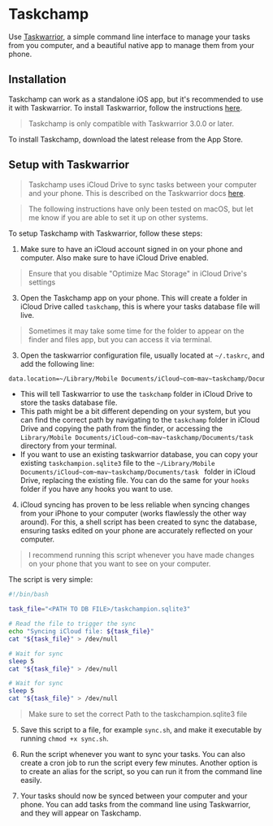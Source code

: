 # Taskchamp

Use [Taskwarrior](https://taskwarrior.org/), a simple command line interface to manage your tasks from you computer, and a beautiful native app to manage them from your phone.

## Installation

Taskchamp can work as a standalone iOS app, but it's recommended to use it with Taskwarrior. To install Taskwarrior, follow the instructions [here](https://taskwarrior.org/download/).

> Taskchamp is only compatible with Taskwarrior 3.0.0 or later.

To install Taskchamp, download the latest release from the App Store.

## Setup with Taskwarrior

> Taskchamp uses iCloud Drive to sync tasks between your computer and your phone. This is described on the Taskwarrior docs [here](https://man.archlinux.org/man/extra/task/task-sync.5.en#ALTERNATIVE:_FILE_SHARING_SERVICES).

> The following instructions have only been tested on macOS, but let me know if you are able to set it up on other systems.

To setup Taskchamp with Taskwarrior, follow these steps:

1. Make sure to have an iCloud account signed in on your phone and computer. Also make sure to have iCloud Drive enabled.
> Ensure that you disable "Optimize Mac Storage" in iCloud Drive's settings 
3. Open the Taskchamp app on your phone. This will create a folder in iCloud Drive called `taskchamp`, this is where your tasks database file will live.

> Sometimes it may take some time for the folder to appear on the finder and files app, but you can access it via terminal.

3. Open the taskwarrior configuration file, usually located at `~/.taskrc`, and add the following line:

```bash
data.location=~/Library/Mobile Documents/iCloud~com~mav~taskchamp/Documents/task
```

- This will tell Taskwarrior to use the `taskchamp` folder in iCloud Drive to store the tasks database file.
- This path might be a bit different depending on your system, but you can find the correct path by navigating to the `taskchamp` folder in iCloud Drive and copying the path from the finder, or accessing the `Library/Mobile Documents/iCloud~com~mav~taskchamp/Documents/task` directory from your terminal.
- If you want to use an existing taskwarrior database, you can copy your existing `taskchampion.sqlite3` file to the `~/Library/Mobile Documents/iCloud~com~mav~taskchamp/Documents/task
` folder in iCloud Drive, replacing the existing file. You can do the same for your `hooks` folder if you have any hooks you want to use.

4. iCloud syncing has proven to be less reliable when syncing changes from your iPhone to your computer (works flawlessly the other way around). For this, a shell script has been created to sync the database, ensuring tasks edited on your phone are accurately reflected on your computer.

> I recommend running this script whenever you have made changes on your phone that you want to see on your computer.

The script is very simple:

```bash
#!/bin/bash

task_file="<PATH TO DB FILE>/taskchampion.sqlite3"

# Read the file to trigger the sync
echo "Syncing iCloud file: ${task_file}"
cat "${task_file}" > /dev/null

# Wait for sync
sleep 5
cat "${task_file}" > /dev/null

# Wait for sync
sleep 5
cat "${task_file}" > /dev/null
```

> Make sure to set the correct Path to the taskchampion.sqlite3 file

5. Save this script to a file, for example `sync.sh`, and make it executable by running `chmod +x sync.sh`.

6. Run the script whenever you want to sync your tasks. You can also create a cron job to run the script every few minutes. Another option is to create an alias for the script, so you can run it from the command line easily.

7. Your tasks should now be synced between your computer and your phone. You can add tasks from the command line using Taskwarrior, and they will appear on Taskchamp.
